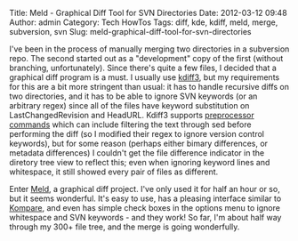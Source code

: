 Title: Meld - Graphical Diff Tool for SVN Directories
Date: 2012-03-12 09:48
Author: admin
Category: Tech HowTos
Tags: diff, kde, kdiff, meld, merge, subversion, svn
Slug: meld-graphical-diff-tool-for-svn-directories

I've been in the process of manually merging two directories in a
subversion repo. The second started out as a "development" copy of the
first (without branching, unfortunately). Since there's quite a few
files, I decided that a graphical diff program is a must. I usually use
[kdiff3](http://kdiff3.sourceforge.net), but my requirements for this
are a bit more stringent than usual: it has to handle recursive diffs on
two directories, and it has to be able to ignore SVN keywords (or an
arbitrary regex) since all of the files have keyword substitution on
LastChangedRevision and HeadURL. Kdiff3 supports [preprocessor
commands](http://kdiff3.sourceforge.net/doc/preprocessors.html) which
can include filtering the text through sed before performing the diff
(so I modified their regex to ignore version control keywords), but for
some reason (perhaps either bimary differences, or metadata differences)
I couldn't get the file difference indicator in the diretory tree view
to reflect this; even when ignoring keyword lines and whitespace, it
still showed every pair of files as different.

Enter [Meld](http://meldmerge.org/), a graphical diff project. I've only
used it for half an hour or so, but it seems wonderful. It's easy to
use, has a pleasing interface similar to
[Kompare](http://www.caffeinated.me.uk/kompare/), and even has simple
check boxes in the options menu to ignore whitespace and SVN keywords -
and they work! So far, I'm about half way through my 300+ file tree, and
the merge is going wonderfully.

